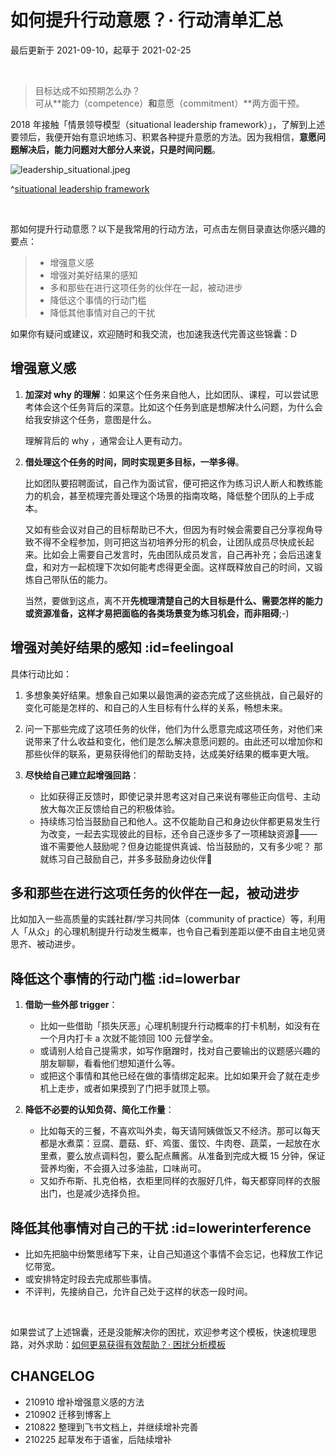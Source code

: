 # 如何提升行动意愿？· 行动清单汇总
最后更新于 2021-09-10，起草于 2021-02-25

<br> 

> 目标达成不如预期怎么办？<br> 
> 可从**能力（competence）**和**意愿（commitment）**两方面干预。

2018 年接触「情景领导模型（situational leadership framework）」，了解到上述要领后，我便开始有意识地练习、积累各种提升意愿的方法。因为我相信，**意愿问题解决后，能力问题对大部分人来说，只是时间问题**。

![leadership_situational.jpeg](http://ishanshan.zoomquiet.top/clipping/leadership_situational.jpeg  ':size=400')

^[situational leadership framework](https://www.inbody.es/2020/04/20/when-context-meets-challenge-an-approach-of-situational-leadership/)

<br> 

那如何提升行动意愿？以下是我常用的行动方法，可点击左侧目录直达你感兴趣的要点：

> * 增强意义感
> * 增强对美好结果的感知
> * 多和那些在进行这项任务的伙伴在一起，被动进步
> * 降低这个事情的行动门槛
> * 降低其他事情对自己的干扰

如果你有疑问或建议，欢迎随时和我交流，也加速我迭代完善这些锦囊：D


## 增强意义感 

1. **加深对 why 的理解**：如果这个任务来自他人，比如团队、课程，可以尝试思考体会这个任务背后的深意。比如这个任务到底是想解决什么问题，为什么会给我安排这个任务，意图是什么。

    理解背后的 why ，通常会让人更有动力。

2. **借处理这个任务的时间，同时实现更多目标，一举多得**。
    
    比如团队要招聘面试，自己作为面试官，便可把这作为练习识人断人和教练能力的机会，甚至梳理完善处理这个场景的指南攻略，降低整个团队的上手成本。
    
    又如有些会议对自己的目标帮助已不大，但因为有时候会需要自己分享视角导致不得不全程参加，则可把这当初培养分形的机会，让团队成员尽快成长起来。比如会上需要自己发言时，先由团队成员发言，自己再补充；会后迅速复盘，和对方一起梳理下次如何能考虑得更全面。这样既释放自己的时间，又锻炼自己带队伍的能力。
    
    当然，要做到这点，离不开**先梳理清楚自己的大目标是什么、需要怎样的能力或资源准备，这样才易把面临的各类场景变为练习机会，而非阻碍**;-)


    
## 增强对美好结果的感知 :id=feelingoal

具体行动比如：

1. 多想象美好结果。想象自己如果以最饱满的姿态完成了这些挑战，自己最好的变化可能是怎样的、和自己的人生目标有什么样的关系，畅想未来。

2. 问一下那些完成了这项任务的伙伴，他们为什么愿意完成这项任务，对他们来说带来了什么收益和变化，他们是怎么解决意愿问题的。由此还可以增加你和那些伙伴的联系，更易获得他们的帮助支持，达成美好结果的概率更大哦。

3. **尽快给自己建立起增强回路**：
    - 比如获得正反馈时，即使记录并思考这对自己来说有哪些正向信号、主动放大每次正反馈给自己的积极体验。
    - 持续练习恰当鼓励自己和他人。这不仅能助自己和身边伙伴都更易发生行为改变，一起去实现彼此的目标，还令自己逐步多了一项稀缺资源🙈——
        谁不需要他人鼓励呢？但身边能提供真诚、恰当鼓励的，又有多少呢？
        那就练习自己鼓励自己，并多多鼓励身边伙伴🎉

## 多和那些在进行这项任务的伙伴在一起，被动进步

比如加入一些高质量的实践社群/学习共同体（community of practice）等，利用人「从众」的心理机制提升行动发生概率，也令自己看到差距以便不由自主地见贤思齐、被动进步。

## 降低这个事情的行动门槛 :id=lowerbar

1. **借助一些外部 trigger**：

    - 比如一些借助「损失厌恶」心理机制提升行动概率的打卡机制，如没有在一个月内打卡 a 次就不能领回 100 元督学金。
    - 或请别人给自己提需求，如写作磨蹭时，找对自己要输出的议题感兴趣的朋友聊聊，看看他们想知道什么等。
    - 或把这个事情和其他已经在做的事情绑定起来。比如如果开会了就在走步机上走步，或者如果摸到了门把手就顶上颚。

2. **降低不必要的认知负荷、简化工作量**：

    - 比如每天的三餐，不喜欢叫外卖，每天请阿姨做饭又不经济。那可以每天都是水煮菜：豆腐、蘑菇、虾、鸡蛋、蛋饺、牛肉卷、蔬菜，一起放在水里煮，要么放点调料包，要么配点蘸酱。从准备到完成大概 15 分钟，保证营养均衡，不会摄入过多油盐，口味尚可。
    - 又如乔布斯、扎克伯格，衣柜里同样的衣服好几件，每天都穿同样的衣服出门，也是减少选择负担。

## 降低其他事情对自己的干扰 :id=lowerinterference

- 比如先把脑中纷繁思绪写下来，让自己知道这个事情不会忘记，也释放工作记忆带宽。
- 或安排特定时段去完成那些事情。
- 不评判，先接纳自己，允许自己处于这样的状态一段时间。

<br> 

如果尝试了上述锦囊，还是没能解决你的困扰，欢迎参考这个模板，快速梳理思路，对外求助：[如何更易获得有效帮助？· 困扰分析模板](cmty/hb_ask4help.md)


## CHANGELOG 

- 210910 增补增强意义感的方法
- 210902 迁移到博客上
- 210822 整理到飞书文档上，并继续增补完善
- 210225 起草发布于语雀，后陆续增补